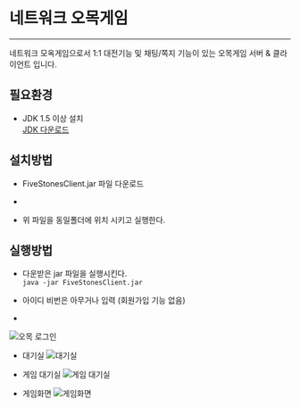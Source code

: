 # 네트워크 오목게임
---

네트워크 모옥게임으로서 1:1 대전기능 및 채팅/쪽지 기능이 있는 오목게임 서버 &amp; 클라이언트 입니다.

## 필요환경
- JDK 1.5 이상 설치    
   [JDK 다운로드](http://www.oracle.com/technetwork/java/javase/downloads/index.html)

## 설치방법
- FiveStonesClient.jar 파일 다운로드
- 

- 위 파일을 동일폴더에 위치 시키고 실행한다.

## 실행방법
- 다운받은 jar 파일을 실행시킨다.   
  `java -jar FiveStonesClient.jar`     

- 아이디 비번은 아무거나 입력 (회원가입 기능 없음)
- 
![오목 로그인](http://img.anyjava.net/upload/omock/0004.jpg)

- 대기실
![대기실](http://img.anyjava.net/upload/omock/0001.jpg)

- 게임 대기실
![게임 대기실](http://img.anyjava.net/upload/omock/0002.jpg)

- 게임화면
![게임화면](http://img.anyjava.net/upload/omock/0003.jpg)

